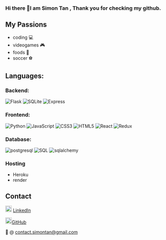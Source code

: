 ### Hi there 👋I am Simon Tan , Thank you for checking my github.

## My Passions 
- coding 💻
- videogames 🎮
- foods 🍜
- soccer ⚽

<h2> Languages: </h2>

<h3> Backend: </h3>

![Flask](https://img.shields.io/badge/flask-%23000.svg?style=for-the-badge&logo=flask&logoColor=white)
![SQLite](https://img.shields.io/badge/sqlite-%2307405e.svg?style=for-the-badge&logo=sqlite&logoColor=white)
![Express](https://img.shields.io/badge/express-%2307405e.svg?style=for-the-badge&logo=express&logoColor=green)

<h3> Frontend: </h3>

![Python](https://img.shields.io/badge/python-3670A0?style=for-the-badge&logo=python&logoColor=ffdd54)
![JavaScript](https://img.shields.io/badge/javascript-%23323330.svg?style=for-the-badge&logo=javascript&logoColor=%23F7DF1E)
![CSS3](https://img.shields.io/badge/css3-%231572B6.svg?style=for-the-badge&logo=css3&logoColor=white)
![HTML5](https://img.shields.io/badge/html5-%23E34F26.svg?style=for-the-badge&logo=html5&logoColor=white)
![React](https://img.shields.io/badge/react-%2320232a.svg?style=for-the-badge&logo=react&logoColor=%2361DAFB)
![Redux](https://img.shields.io/badge/redux-%23593d88.svg?style=for-the-badge&logo=redux&logoColor=white)


<h3> Database: </h3>

![postgresql](https://img.shields.io/badge/PostgreSQL-4169E1?style=for-the-badge&logo=PostgreSQL&logoColor=white)
![SQL](https://img.shields.io/badge/SQL-4169E1?style=for-the-badge&logo=SQL&logoColor=red)
![sqlalchemy](https://img.shields.io/badge/SQLAlchemy-4169E1?style=for-the-badge&logo=SQL&logoColor=pink)

<h3> Hosting </h3>

- Heroku
- render

## Contact
<img src=https://i.imgur.com/2ffGJqj.png width=20> [LinkedIn](https://www.linkedin.com/in/simonmtan/)

<img src=https://i.imgur.com/w9xwrCT.png width=20>[GitHub](https://github.com/SimonMTan)

📧 @ contact.simontan@gmail.com

<!--
**SimonMTan/SimonMTan** is a ✨ _special_ ✨ repository because its `README.md` (this file) appears on your GitHub profile.

Here are some ideas to get you started:

- 🔭 I’m currently working on ...
- 🌱 I’m currently learning ...
- 👯 I’m looking to collaborate on ...
- 🤔 I’m looking for help with ...
- 💬 Ask me about ...
- 📫 How to reach me: ...
- 😄 Pronouns: ...
- ⚡ Fun fact: ...
-->
